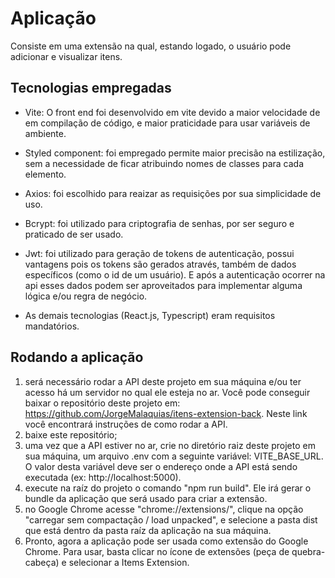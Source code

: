 # Aplicação

Consiste em uma extensão na qual, estando logado, o usuário pode adicionar e visualizar itens.  
## Tecnologias empregadas

- Vite: O front end foi desenvolvido em vite devido a maior velocidade de em compilação de código, e maior praticidade para usar variáveis de ambiente.

- Styled component: foi empregado permite maior precisão na estilização, sem a necessidade de ficar atribuindo nomes de classes para cada elemento.

- Axios: foi escolhido para reaizar as requisições por sua simplicidade de uso.

- Bcrypt: foi utilizado para criptografia de senhas, por ser seguro e praticado de ser usado.

- Jwt: foi utilizado para geração de tokens de autenticação, possui vantagens pois os tokens são gerados através, também de dados específicos (como o id de um usuário). E após a autenticação ocorrer na api esses dados podem ser aproveitados para implementar alguma lógica e/ou regra de negócio.

- As demais tecnologias (React.js, Typescript) eram requisitos mandatórios.

## Rodando a aplicação

1. será necessário rodar a API deste projeto em sua máquina e/ou ter acesso há um servidor no qual ele esteja no ar. Você pode conseguir baixar o repositório deste projeto em: https://github.com/JorgeMalaquias/itens-extension-back. Neste link você encontrará instruções de como rodar a API.
2. baixe este repositório;
3. uma vez que a API estiver no ar, crie no diretório raiz deste projeto em sua máquina, um arquivo .env com a seguinte variável: VITE_BASE_URL. O valor desta variável deve ser o endereço onde a API está sendo executada (ex: http://localhost:5000).
4. execute na raíz do projeto o comando "npm run build". Ele irá gerar o bundle da aplicação que será usado para criar a extensão.
5. no Google Chrome acesse "chrome://extensions/", clique na opção "carregar sem compactação / load unpacked", e selecione a pasta dist que está dentro da pasta raíz da aplicação na sua máquina.
6. Pronto, agora a aplicação pode ser usada como extensão do Google Chrome. Para usar, basta clicar no ícone de extensões (peça de quebra-cabeça) e selecionar a Items Extension.
